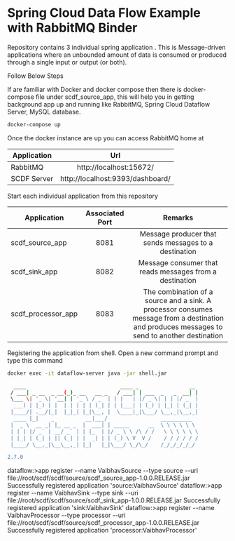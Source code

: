 # Spring Cloud Data Flow Example with RabbitMQ Binder

Repository contains 3 individual spring application . This is Message-driven applications where an unbounded amount of data is consumed or produced through a single input or output (or both).

Follow Below Steps

If are familiar with Docker and docker compose then there is docker-compose file under scdf_source_app, this will help you in getting background app up and running like RabbitMQ, Spring Cloud Dataflow Server, MySQL database.
```bash
docker-compose up
```
Once the docker instance are up you can access RabbitMQ home at

| Application   | Url           |
| ------------- |:-------------:|
| RabbitMQ     | http://localhost:15672/ |
| SCDF Server     | http://localhost:9393/dashboard/ |

Start each individual application from this repository 

| Application   | Associated Port   | Remarks |
| ------------- |:-------------:| :-------------:|
| scdf_source_app   | 8081 | Message producer that sends messages to a destination |
| scdf_sink_app     | 8082 | Message consumer that reads messages from a destination |
| scdf_processor_app  | 8083 | The combination of a source and a sink. A processor consumes message from a destination and produces messages to send to another destination |

Registering the application from shell. Open a new command prompt and type this command
```bash
docker exec -it dataflow-server java -jar shell.jar

  ____                              ____ _                __
 / ___| _ __  _ __(_)_ __   __ _   / ___| | ___  _   _  __| |
 \___ \| '_ \| '__| | '_ \ / _` | | |   | |/ _ \| | | |/ _` |
  ___) | |_) | |  | | | | | (_| | | |___| | (_) | |_| | (_| |
 |____/| .__/|_|  |_|_| |_|\__, |  \____|_|\___/ \__,_|\__,_|
  ____ |_|    _          __|___/                 __________
 |  _ \  __ _| |_ __ _  |  ___| | _____      __  \ \ \ \ \ \
 | | | |/ _` | __/ _` | | |_  | |/ _ \ \ /\ / /   \ \ \ \ \ \
 | |_| | (_| | || (_| | |  _| | | (_) \ V  V /    / / / / / /
 |____/ \__,_|\__\__,_| |_|   |_|\___/ \_/\_/    /_/_/_/_/_/

2.7.0
```
dataflow:>app register --name VaibhavSource --type source --uri file://root/scdf/scdf/source/scdf_source_app-1.0.0.RELEASE.jar
Successfully registered application 'source:VaibhavSource'
dataflow:>app register --name VaibhavSink --type sink --uri file://root/scdf/scdf/source/scdf_sink_app-1.0.0.RELEASE.jar
Successfully registered application 'sink:VaibhavSink'
dataflow:>app register --name VaibhavProcessor --type processor --uri file://root/scdf/scdf/source/scdf_processor_app-1.0.0.RELEASE.jar
Successfully registered application 'processor:VaibhavProcessor'


